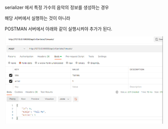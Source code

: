serializer 에서 특정 가수의 음악의 정보를 생성하는 경우

해당 서버에서 실행하는 것이 아니라

POSTMAN 서버에서 아래와 같이 실행시켜야 추가가 된다.

![image-20221018112127786](221018.assets/image-20221018112127786.png)

